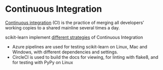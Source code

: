 # Continuous Integration

[Continuous integration](https://en.wikipedia.org/wiki/Continuous_integration) (CI)
is the practice of merging all developers' working copies to a shared mainline several times a day.

scikit-learn implement [different strategies](https://scikit-learn.org/stable/developers/contributing.html#continuous-integration-ci) of Continuous Integration
- Azure pipelines are used for testing scikit-learn on Linux, Mac and Windows, with different dependencies and settings.
- CircleCI is used to build the docs for viewing, for linting with flake8, and for testing with PyPy on Linux
